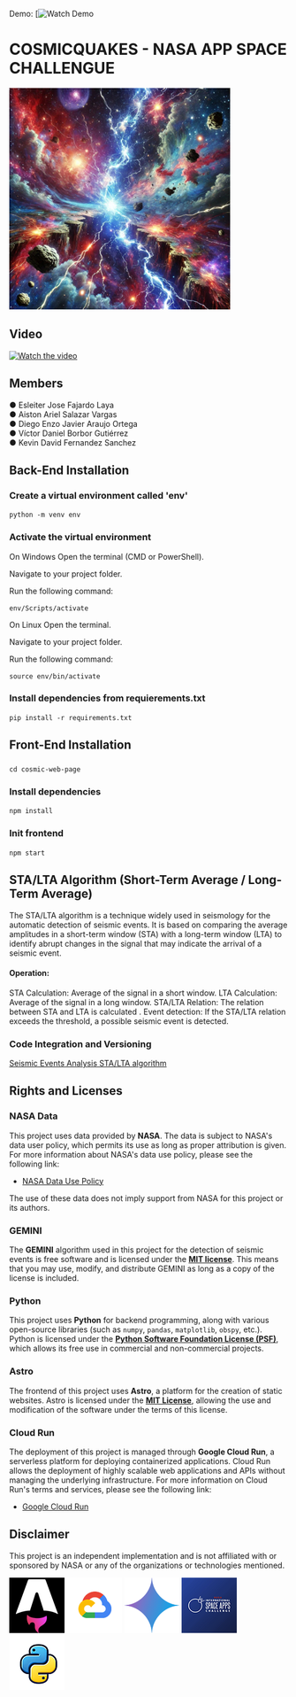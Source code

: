 
Demo: [![Watch Demo](https://cosmic-sand.vercel.app/)

 # COSMICQUAKES - NASA APP SPACE CHALLENGUE
![Descripción de la imagen](./image/file.jpg)

## Video
[![Watch the video](https://img.youtube.com/vi/Qt17XqvM73Y/hqdefault.jpg)](https://www.youtube.com/watch?v=Qt17XqvM73Y)

## Members
● Esleiter Jose Fajardo Laya  
● Aiston Ariel Salazar Vargas  
● Diego Enzo Javier Araujo Ortega  
● Víctor Daniel Borbor Gutiérrez  
● Kevin David Fernandez Sanchez

## Back-End Installation
### Create a virtual environment called 'env'
```
python -m venv env
```

### Activate the virtual environment
On Windows
Open the terminal (CMD or PowerShell).

Navigate to your project folder.

Run the following command:
```
env/Scripts/activate
```

On Linux
Open the terminal.

Navigate to your project folder.

Run the following command:
```
source env/bin/activate
```

### Install dependencies from requierements.txt
````
pip install -r requirements.txt
````

## Front-End Installation
### 
```
cd cosmic-web-page
```

### Install dependencies
```
npm install
```

### Init frontend
```
npm start
```

## STA/LTA Algorithm (Short-Term Average / Long-Term Average)
The STA/LTA algorithm is a technique widely used in seismology for the automatic detection of seismic events. It is based on comparing the average amplitudes in a short-term window (STA) with a long-term window (LTA) to identify abrupt changes in the signal that may indicate the arrival of a seismic event.

#### Operation:
STA Calculation: Average of the signal in a short window.
LTA Calculation: Average of the signal in a long window.
STA/LTA Relation: The relation between STA and LTA is calculated .
Event detection: If the STA/LTA relation exceeds the threshold, a possible seismic event is detected.

### Code Integration and Versioning
[Seismic Events Analysis STA/LTA algorithm](./Backend/README.md)


## Rights and Licenses

### NASA Data
This project uses data provided by **NASA**. The data is subject to NASA's data user policy, which permits its use as long as proper attribution is given. For more information about NASA's data use policy, please see the following link:

- [NASA Data Use Policy]([https://www.nasa.gov/content/nasa-open-data-policy](https://www.nasa.gov/wp-content/uploads/2021/12/nasa-ocs-public-access-plan-may-2023.pdf))

The use of these data does not imply support from NASA for this project or its authors.

### GEMINI
The **GEMINI** algorithm used in this project for the detection of seismic events is free software and is licensed under the **[MIT license](https://opensource.org/licenses/MIT)**. This means that you may use, modify, and distribute GEMINI as long as a copy of the license is included.

### Python
This project uses **Python** for backend programming, along with various open-source libraries (such as `numpy`, `pandas`, `matplotlib`, `obspy`, etc.). Python is licensed under the **[Python Software Foundation License (PSF)](https://docs.python.org/3/license.html)**, which allows its free use in commercial and non-commercial projects.

### Astro
The frontend of this project uses **Astro**, a platform for the creation of static websites. Astro is licensed under the **[MIT License](https://opensource.org/licenses/MIT)**, allowing the use and modification of the software under the terms of this license.

### Cloud Run
The deployment of this project is managed through **Google Cloud Run**, a serverless platform for deploying containerized applications. Cloud Run allows the deployment of highly scalable web applications and APIs without managing the underlying infrastructure. For more information on Cloud Run's terms and services, please see the following link:

- [Google Cloud Run](https://cloud.google.com/run)
## Disclaimer
This project is an independent implementation and is not affiliated with or sponsored by NASA or any of the organizations or technologies mentioned.


![Descripción de la imagen](./image/AstroLogo.png) ![Descripción de la imagen](./image/cloudLogo.png) ![Descripción de la imagen](./image/GeminiLogo.png) ![Descripción de la imagen](./image/NASAlogo.png) ![Descripción de la imagen](./image/pythonLogo.png)

